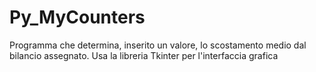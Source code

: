 # Py_MyCounters
Programma che determina, inserito un valore, lo scostamento medio dal bilancio assegnato.
Usa la libreria Tkinter per l'interfaccia grafica
